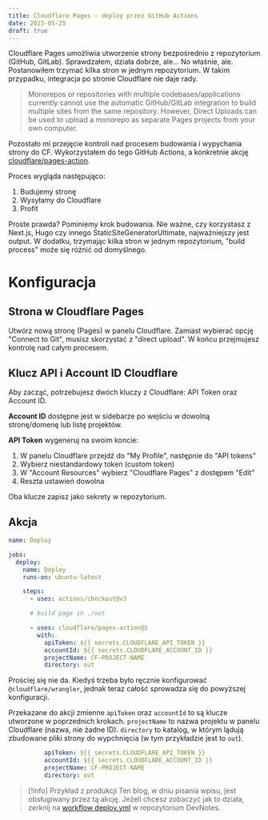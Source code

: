 ```yaml
---
title: Cloudflare Pages - deploy przez GitHub Actions
date: 2023-05-25
draft: true
---
```


Cloudflare Pages umożliwia utworzenie strony bezpośrednio z repozytorium (GitHub, GitLab). Sprawdzałem, działa dobrze, ale... No właśnie, ale. Postanowiłem trzymać kilka stron w jednym repozytorium. W takim przypadku, integracja po stronie Cloudflare nie daje rady.

> Monorepos or repositories with multiple codebases/applications currently cannot use the automatic GitHub/GitLab integration to build multiple sites from the same repository. However, Direct Uploads can be used to upload a monorepo as separate Pages projects from your own computer.

Pozostało mi przejęcie kontroli nad procesem budowania i wypychania strony do CF. Wykorzystałem do tego GitHub Actions, a konkretnie akcję [cloudflare/pages-action](https://github.com/cloudflare/pages-action).

Proces wygląda następująco:

1. Budujemy stronę
2. Wysyłamy do Cloudflare
3. Profit

Proste prawda? Pominiemy krok budowania. Nie ważne, czy korzystasz z Next.js, Hugo czy innego StaticSiteGeneratorUltimate, najważniejszy jest output. W dodatku, trzymając kilka stron w jednym repozytorium, "build process" może się różnić od domyślnego.

# Konfiguracja

## Strona w Cloudflare Pages

Utwórz nową stronę (Pages) w panelu Cloudflare. Zamiast wybierać opcję "Connect to Git", musisz skorzystać z "direct upload". W końcu przejmujesz kontrolę nad całym procesem.

## Klucz API i Account ID Cloudflare

Aby zacząć, potrzebujesz dwóch kluczy z Cloudflare: API Token oraz Account ID.

**Account ID** dostępne jest w sidebarze po wejściu w dowolną stronę/domenę lub listę projektów.

**API Token** wygeneruj na swoim koncie:

1. W panelu Cloudflare przejdź do "My Profile", następnie do "API tokens"
2. Wybierz niestandardowy token (custom token)
3. W "Account Resources" wybierz "Cloudflare Pages" z dostępem "Edit"
4. Reszta ustawień dowolna

Oba klucze zapisz jako sekrety w repozytorium.

## Akcja

```yaml
name: Deploy

jobs:
  deploy:
    name: Deploy
    runs-on: ubuntu-latest

    steps:
      - uses: actions/checkout@v3

      # build page in ./out

      - uses: cloudflare/pages-action@1
        with:
          apiToken: ${{ secrets.CLOUDFLARE_API_TOKEN }}
          accountId: ${{ secrets.CLOUDFLARE_ACCOUNT_ID }}
          projectName: CF-PROJECT-NAME
          directory: out
```

Prościej się nie da. Kiedyś trzeba było ręcznie konfigurować `@cloudflare/wrangler`, jednak teraz całość sprowadza się do powyższej konfiguracji.

Przekazane do akcji zmienne `apiToken` oraz `accountId` to są klucze utworzone w poprzednich krokach. `projectName` to nazwa projektu w panelu Cloudflare (nazwa, nie żadne ID). `directory` to katalog, w którym lądują zbudowane pliki strony do wypchnięcia (w tym przykładzie jest to `out`).

```yaml
          apiToken: ${{ secrets.CLOUDFLARE_API_TOKEN }}
          accountId: ${{ secrets.CLOUDFLARE_ACCOUNT_ID }}
          projectName: CF-PROJECT-NAME
          directory: out
```

> [!info] Przykład z produkcji
> Ten blog, w dniu pisania wpisu, jest obsługiwany przez tą akcję. Jeżeli chcesz zobaczyć jak to działa, zerknij na [workflow deploy.yml](https://github.com/rzeczkowskip/devnotes.blog/blob/main/.github/workflows/deploy.yml) w repozytorium DevNotes.
